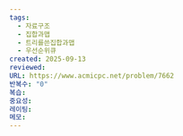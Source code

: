 ```yaml
---
tags:
  - 자료구조
  - 집합과맵
  - 트리를쓴집합과맵
  - 우선순위큐
created: 2025-09-13
reviewed:
URL: https://www.acmicpc.net/problem/7662
반복수: "0"
복습:
중요성:
레이팅:
메모:
---
```

